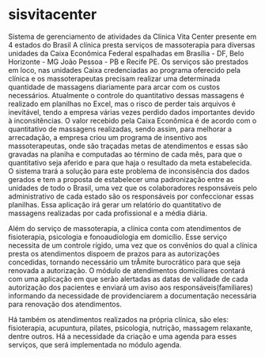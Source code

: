 # sisvitacenter
Sistema de gerenciamento de atividades da Clínica Vita Center presente em 4 estados do Brasil
A clínica presta serviços de massoterapia para diversas unidades da Caixa Econômica Federal espalhadas em Brasília - DF, Belo Horizonte - MG
João Pessoa - PB e Recife PE.
Os serviços são prestados em loco, nas unidades Caixa credenciadas ao programa oferecido pela clínica e os massoterapeutas precisam realizar
uma determinada quantidade de massagens diariamente para arcar com os custos necessários. Atualmente o controle do quantitativo dessas massagens
é realizado em planilhas no Excel, mas o risco de perder tais arquivos é inevitável, tendo a empresa várias vezes perdido dados importantes
devido à inconsitências. 
O valor recebido pela Caixa Econômica é de acordo com o quantitativo de massagens realizadas, sendo assim, para melhorar a arrecadação, a
empresa criou um programa de insentivo aos massoterapeutas, onde são traçadas metas de atendimentos e essas são gravadas na planiha e computadas
ao término de cada mês, para que o quantitativo seja aferido e para que haja o resultado da meta estabelecida.
O sistema trará a solução para este problema de inconsisência dos dados gerados e tem a proposta de estabelecer uma padronização entre as 
unidades de todo o Brasil, uma vez que os colaboradores responsáveis pelo administrativo de cada estado são os responsáveis por confeccionar
essas planilhas. Essa aplicação irá gerar um relatório do quantitativo de massagens realizadas por cada profissional e a média diária.

Além do serviço de massoterapia, a clínica conta com atendimentos de fisioterapia, psicologia e fonoaudiologia em domicílio. Esse serviço
necessita de um controle rígido, uma vez que os convênios do qual a clínica presta os atendimentos dispoem de prazos para as autorizações 
concedidas, tornando necessário um trÂmite burocrático para que seja renovada a autorização. O módulo de atendimentos domiciliares contará
com uma aplicação em que serão alertadas as datas de validade de cada autorização dos pacientes e enviará um aviso aos responsáveis(familiares)
informando da necessidade de providenciarem a documentação necessária para renovação dos atendimentos.

Há também os atendimentos realizados na própria clínica, são eles: fisioterapia, acupuntura, pilates, psicologia, nutrição, massagem relaxante,
dentre outros. Há a necessidade da criação e uma agenda para esses serviços, que será implementada no módulo agenda.
